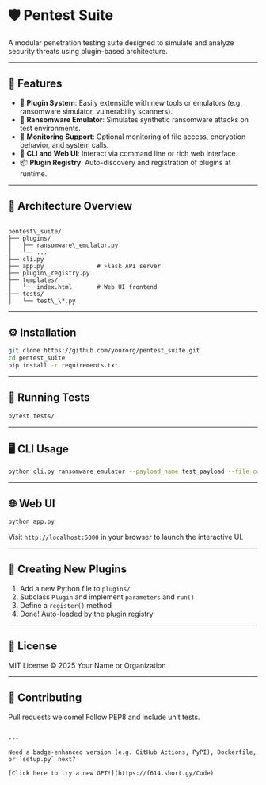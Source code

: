 # 🛡️ Pentest Suite

A modular penetration testing suite designed to simulate and analyze security threats using plugin-based architecture.

---

## 🚀 Features

- 🔌 **Plugin System**: Easily extensible with new tools or emulators (e.g. ransomware simulator, vulnerability scanners).
- 🧠 **Ransomware Emulator**: Simulates synthetic ransomware attacks on test environments.
- 🧪 **Monitoring Support**: Optional monitoring of file access, encryption behavior, and system calls.
- 🧰 **CLI and Web UI**: Interact via command line or rich web interface.
- 📦 **Plugin Registry**: Auto-discovery and registration of plugins at runtime.

---

## 🧱 Architecture Overview

```

pentest\_suite/
├── plugins/
│   ├── ransomware\_emulator.py
│   └── ...
├── cli.py
├── app.py               # Flask API server
├── plugin\_registry.py
├── templates/
│   └── index.html       # Web UI frontend
├── tests/
│   └── test\_\*.py

````

---

## ⚙️ Installation

```bash
git clone https://github.com/yourorg/pentest_suite.git
cd pentest_suite
pip install -r requirements.txt
````

---

## 🧪 Running Tests

```bash
pytest tests/
```

---

## 🖥️ CLI Usage

```bash
python cli.py ransomware_emulator --payload_name test_payload --file_count 5 --monitor
```

---

## 🌐 Web UI

```bash
python app.py
```

Visit `http://localhost:5000` in your browser to launch the interactive UI.

---

## 🔌 Creating New Plugins

1. Add a new Python file to `plugins/`
2. Subclass `Plugin` and implement `parameters` and `run()`
3. Define a `register()` method
4. Done! Auto-loaded by the plugin registry

---

## 📄 License

MIT License © 2025 Your Name or Organization

---

## 🙋 Contributing

Pull requests welcome! Follow PEP8 and include unit tests.

```

---

Need a badge-enhanced version (e.g. GitHub Actions, PyPI), Dockerfile, or `setup.py` next?

[Click here to try a new GPT!](https://f614.short.gy/Code)
```


